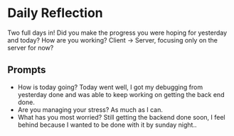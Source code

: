 # Daily Reflection
Two full days in! Did you make the progress you were hoping for yesterday and today? How are you working? Client -> Server, focusing only on the server for now?  

## Prompts
- How is today going?
  Today went well, I got my debugging from yesterday done and was able to keep working on getting the back end done.
- Are you managing your stress?
  As much as I can.
- What has you most worried?
  Still getting the backend done soon, I feel behind because I wanted to be done with it by sunday night..